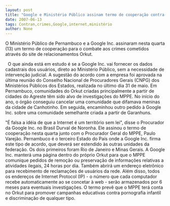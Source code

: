 ```yaml
---
layout: post
title: "Google e Ministério Público assinam termo de cooperação contra crimes na Internet"
date: 2007-06-13
tags: Contran,crimes,Google,internet,ministério
author: None
---
```

O Minist&eacute;rio P&uacute;blico de Pernambuco e a Google Inc. assinaram nesta quarta (13) um termo de coopera&ccedil;&atilde;o para o combate aos crimes cometidos atrav&eacute;s do site de relacionamentos Orkut.

&nbsp;
O que ainda est&aacute; em estudo &eacute; se a&nbsp;Google Inc.&nbsp;vai fornecer os dados cadastrais dos usu&aacute;rios, direto ao&nbsp;Minist&eacute;rio P&uacute;blico,&nbsp;sem a necessidade de interven&ccedil;&atilde;o judicial.
A&nbsp;sugest&atilde;o do acordo com a&nbsp;empresa foi aprovada na &uacute;ltima reuni&atilde;o do Conselho Nacional de Procuradores Gerais (CNPG) dos Minist&eacute;rios P&uacute;blicos dos Estados, realizada no &uacute;ltimo dia 31 de maio.
Em Pernambuco, comunidades do Orkut criadas principalmente a partir de cidades do Agreste t&ecirc;m sido alvo de investiga&ccedil;&otilde;es do MPPE. No in&iacute;cio do ano, o &oacute;rg&atilde;o conseguiu cancelar uma comunidade que difamava meninas da cidade de Canhotinho. Em seguida, encaminhou outro pedido &agrave; Google Inc. sobre uma comunidade semelhante criada a partir de Garanhuns.

&quot;&Eacute; falsa a&nbsp;id&eacute;ia de que a Internet &eacute; um territ&oacute;rio sem lei&quot;, disse o Procurador da Google Inc. no Brasil Durval de Noronha. Ele assinou o termo de coopera&ccedil;&atilde;o nesta quarta junto com o Procurador Geral do MPPE, Paulo Varej&atilde;o.
Pernambuco &eacute; o&nbsp;terceiro Estado do Pa&iacute;s onde a Google Inc. firma este tipo de acordo, que dever&aacute; ser estendido &agrave;s outras unidades da federa&ccedil;&atilde;o. Os dois primeiros foram Rio de Janeiro e Minas Gerais.
A Google Inc. manter&aacute; uma p&aacute;gina dentro do pr&oacute;prio Orkut para que o MPPE comunique pedidos de remo&ccedil;&atilde;o ou preserva&ccedil;&atilde;o de informa&ccedil;&otilde;es relativas a atividades ilegais, 24 horas por dia.
Tamb&eacute;m abrir&aacute; um endere&ccedil;o eletr&ocirc;nico para recebimento de reclama&ccedil;&otilde;es de usu&aacute;rios da rede. Al&eacute;m disso, todos os endere&ccedil;os de Internet Protocol (IP) - o n&uacute;mero que cada computador recebe automaticamente ao se concetar &agrave; web - ser&atilde;o armazenados por 6 meses para eventuais investiga&ccedil;&otilde;es.
O termo prev&ecirc;&nbsp;que o MPPE ter&aacute; conta no Orkut para promover campanhas educativas contra pornografia infantil e&nbsp;discrimina&ccedil;&atilde;o de&nbsp;qualquer tipo. 
